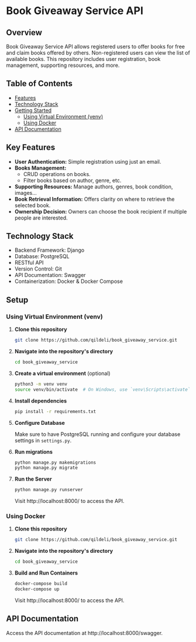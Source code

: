 # Book Giveaway Service API

## Overview
Book Giveaway Service API allows registered users to offer books for free and claim books offered by others. Non-registered users can view the list of available books. This repository includes user registration, book management, supporting resources, and more.

## Table of Contents
- [Features](#key-features)
- [Technology Stack](#technology-stack)
- [Getting Started](#setup)
  - [Using Virtual Environment (venv)](#using-virtual-environment-venv)
  - [Using Docker](#using-docker)
- [API Documentation](#api-documentation)

## Key Features
- **User Authentication:** Simple registration using just an email.
- **Books Management:** 
  - CRUD operations on books.
  - Filter books based on author, genre, etc.
- **Supporting Resources:** Manage authors, genres, book condition, images...
- **Book Retrieval Information:** Offers clarity on where to retrieve the selected book.
- **Ownership Decision:** Owners can choose the book recipient if multiple people are interested.

## Technology Stack
- Backend Framework: Django
- Database: PostgreSQL
- RESTful API
- Version Control: Git
- API Documentation: Swagger
- Containerization: Docker & Docker Compose

## Setup

### Using Virtual Environment (venv)

1. **Clone this repository**

    ```bash
    git clone https://github.com/qildeli/book_giveaway_service.git
    ```

2. **Navigate into the repository's directory**

    ```bash
    cd book_giveaway_service
    ```

3. **Create a virtual environment** (optional)

    ```bash
    python3 -m venv venv
    source venv/bin/activate  # On Windows, use `venv\Scripts\activate`
    ```

4. **Install dependencies**

    ```bash
    pip install -r requirements.txt
    ```

5. **Configure Database**

    Make sure to have PostgreSQL running and configure your database settings in `settings.py`.


6. **Run migrations**

    ```bash
    python manage.py makemigrations
    python manage.py migrate
    ```

6. **Run the Server**

    ```bash
    python manage.py runserver
    ```
   
    Visit http://localhost:8000/ to access the API.

### Using Docker
1. **Clone this repository**

    ```bash
    git clone https://github.com/qildeli/book_giveaway_service.git
    ```

2. **Navigate into the repository's directory**

    ```bash
    cd book_giveaway_service
    ```
   
3. **Build and Run Containers**

    ```bash
    docker-compose build
    docker-compose up
    ```
   
    Visit http://localhost:8000/ to access the API.


## API Documentation
Access the API documentation at http://localhost:8000/swagger.